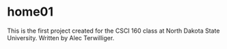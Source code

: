 # home01
This is the first project created for the CSCI 160 class at North Dakota State University.
Written by Alec Terwilliger.
